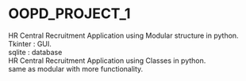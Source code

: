 # OOPD_PROJECT_1
HR Central Recruitment Application using Modular structure in python. 
Tkinter :  GUI.  
sqlite : database    
HR Central Recruitment Application using Classes in python.  
same as modular with more functionality.



